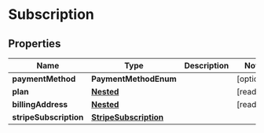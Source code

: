

# Subscription


## Properties

Name | Type | Description | Notes
------------ | ------------- | ------------- | -------------
**paymentMethod** | **PaymentMethodEnum** |  |  [optional]
**plan** | [**Nested**](Nested.md) |  |  [readonly]
**billingAddress** | [**Nested**](Nested.md) |  |  [readonly]
**stripeSubscription** | [**StripeSubscription**](StripeSubscription.md) |  | 



